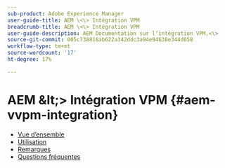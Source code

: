 ```yaml
---
sub-product: Adobe Experience Manager
user-guide-title: AEM \<\> Intégration VPM
breadcrumb-title: AEM \<\> Intégration VPM
user-guide-description: AEM Documentation sur l’intégration VPM.<\>
source-git-commit: 005c738818ab622a342ddc3a94e94638e344d058
workflow-type: tm+mt
source-wordcount: '17'
ht-degree: 17%

---
```



# AEM \&lt;\> Intégration VPM {#aem-vvpm-integration}

+ [Vue d’ensemble](overview.md)
+ [Utilisation](usage.md)
+ [Remarques](notices.md)
+ [Questions fréquentes](faq.md)